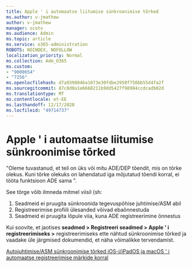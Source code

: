 ```yaml
---
title: Apple ' i automaatse liitumise sünkroonimise tõrked
ms.author: v-jmathew
author: v-jmathew
manager: scotv
ms.audience: Admin
ms.topic: article
ms.service: o365-administration
ROBOTS: NOINDEX, NOFOLLOW
localization_priority: Normal
ms.collection: Adm_O365
ms.custom:
- "9000654"
- "7256"
ms.openlocfilehash: d7a9398046a1073e30fdbe2950f750bb55d4fa2f
ms.sourcegitcommit: 87c8d0a1e6668211b9dd5427f98984ccdcadb02d
ms.translationtype: MT
ms.contentlocale: et-EE
ms.lasthandoff: 12/17/2020
ms.locfileid: "49714737"
---
```

# <a name="apple-automatic-device-enrollment-sync-errors"></a>Apple ' i automaatse liitumise sünkroonimise tõrked

"Oleme tuvastanud, et teil on üks või mitu ADE/DEP tõendit, mis on tõrke olekus. Kuni tõrke olekuks on lahendatud iga mõjutatud tõendi korral, ei tööta funktsioon ADE sama ".

See tõrge võib ilmneda mitmel viisil (sh:

1. Seadmeid ei pruugita sünkroonida tegevuspõhise juhtimise/ASM abil
2. Registreerimise profiili ülesanded võivad ebaõnnestuda
3. Seadmeid ei pruugita lõpule viia, kuna ADE registreerimine õnnestus

Kui soovite, et jaotises **seadmed > Registreeri seadmed > Apple ' i registreerimiseks >** registreerimiseks ette nähtud sünkroonimise tõrked ja vaadake üle järgmised dokumendid, et näha võimalikke tervendamist.

[Autojuhtimise/ASM sünkroonimise tõrked iOS-i/iPadOS ja macOS ' i automaatse registreerimise märkide korral](https://docs.microsoft.com/mem/intune/enrollment/troubleshoot-ios-enrollment-errors#resolutions-when-syncing-tokens-between-intune-and-abmasm-for-automated-device-enrollment)

